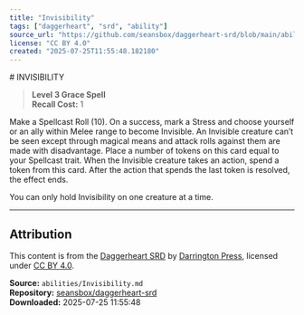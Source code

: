 ```yaml
---
title: "Invisibility"
tags: ["daggerheart", "srd", "ability"]
source_url: "https://github.com/seansbox/daggerheart-srd/blob/main/abilities/Invisibility.md"
license: "CC BY 4.0"
created: "2025-07-25T11:55:48.182180"
---
```


﻿# INVISIBILITY

> **Level 3 Grace Spell**  
> **Recall Cost:** 1

Make a Spellcast Roll (10). On a success, mark a Stress and choose yourself or an ally within Melee range to become Invisible. An Invisible creature can’t be seen except through magical means and attack rolls against them are made with disadvantage. Place a number of tokens on this card equal to your Spellcast trait. When the Invisible creature takes an action, spend a token from this card. After the action that spends the last token is resolved, the effect ends.

You can only hold Invisibility on one creature at a time.

---

## Attribution

This content is from the [Daggerheart SRD](https://github.com/seansbox/daggerheart-srd/blob/main/abilities/Invisibility.md) by [Darrington Press](https://darringtonpress.com/), licensed under [CC BY 4.0](https://creativecommons.org/licenses/by/4.0/).

**Source:** `abilities/Invisibility.md`  
**Repository:** [seansbox/daggerheart-srd](https://github.com/seansbox/daggerheart-srd)  
**Downloaded:** 2025-07-25 11:55:48

